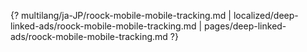 {? multilang/ja-JP/roock-mobile-mobile-tracking.md | localized/deep-linked-ads/roock-mobile-mobile-tracking.md | pages/deep-linked-ads/roock-mobile-mobile-tracking.md ?}
